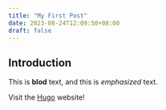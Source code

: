 ```yaml
---
title: "My First Post"
date: 2023-08-24T12:09:50+08:00
draft: false
---
```


## Introduction

This is **blod** text, and this is *emphasized* text.

Visit the [Hugo](https://gohugo.io) website!

